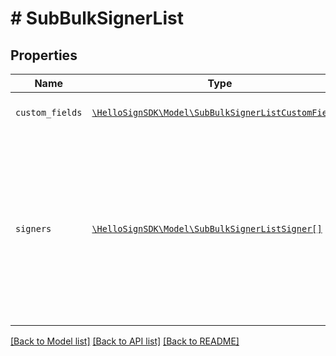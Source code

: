# # SubBulkSignerList



## Properties

Name | Type | Description | Notes
------------ | ------------- | ------------- | -------------
| `custom_fields` | [```\HelloSignSDK\Model\SubBulkSignerListCustomField[]```](SubBulkSignerListCustomField.md) |  An array of custom field values.  |  |
| `signers` | [```\HelloSignSDK\Model\SubBulkSignerListSigner[]```](SubBulkSignerListSigner.md) |  Add Signers to your Templated-based Signature Request. Allows the requester to specify editor options when a preparing a document  |  |

[[Back to Model list]](../../README.md#models) [[Back to API list]](../../README.md#endpoints) [[Back to README]](../../README.md)
